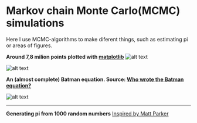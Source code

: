 # Markov chain Monte Carlo(MCMC) simulations

Here I use MCMC-algorithms to make diferent things, such as estimating pi or areas of figures.


**Around 7,8 milion points plotted with [matplotlib](https://matplotlib.org/index.html)**
![alt text](https://github.com/ikar1234/Monte-Carlo-Pi/blob/master/Monte-Carlo-Pi/MCPi-Python.png)


![alt text](https://github.com/ikar1234/Monte-Carlo-Pi/blob/master/Monte-Carlo-Pi/Figure_1.png)

**An (almost complete) Batman equation. Source: [Who wrote the Batman equation?](https://www.quora.com/Who-wrote-the-Batman-equation)**

![alt text](https://github.com/ikar1234/Monte-Carlo-Pi/blob/master/Monte-Carlo-Pi/Batman.png)

----------------------------------------------------------------------------------------------

**Generating pi from 1000 random numbers**
[Inspired by Matt Parker](https://www.youtube.com/watch?v=RZBhSi_PwHU)
